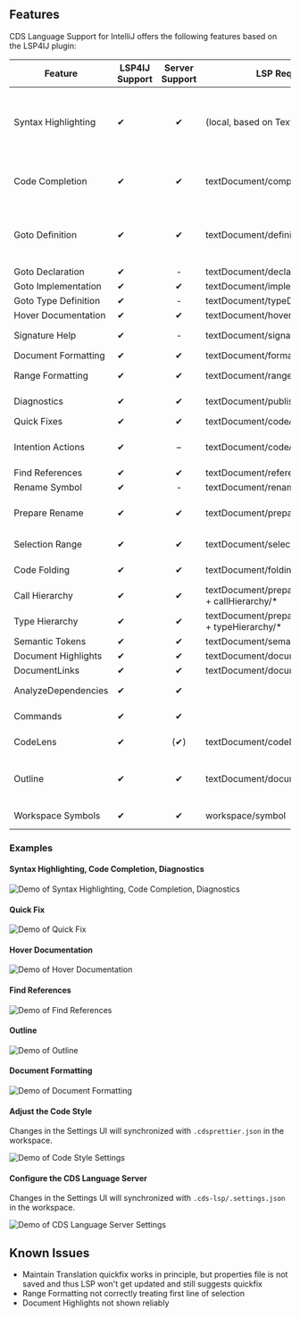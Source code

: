 ## Features

CDS Language Support for IntelliJ offers the following features based on the LSP4IJ plugin:

| Feature              | LSP4IJ Support | Server Support | LSP Request                                         | Remarks                                                                                        | Tested Working                                           |
|----------------------|----------------|:--------------:|-----------------------------------------------------|------------------------------------------------------------------------------------------------|----------------------------------------------------------|
| Syntax Highlighting  | ✔              |       ✔        | (local, based on TextMate)                          | TM Bundle is automatically registered on plugin installation (and disabled on uninstallation). | ✓                                                        |
| Code Completion      | ✔              |       ✔        | textDocument/completion                             | Completing with global identifiers supported with completionItem/resolve                       | ✓ local, global identifiers                              |
| Goto Definition      | ✔              |       ✔        | textDocument/definition                             |                                                                                                | ✓ *Go declaration or usages*, ❌ *Go to type declaration* |
| Goto Declaration     | ✔              |       -        | textDocument/declaration                            |                                                                                                | ✓                                                        |
| Goto Implementation  | ✔              |       ✔        | textDocument/implementation                         |                                                                                                | ✓                                                        |
| Goto Type Definition | ✔              |       -        | textDocument/typeDefinition                         |                                                                                                | n/a                                                      |
| Hover Documentation  | ✔              |       ✔        | textDocument/hover                                  |                                                                                                | ✓                                                        |
| Signature Help       | ✔              |       -        | textDocument/signatureHelp                          | Parameter hints and documentation                                                              | n/a                                                      |
| Document Formatting  | ✔              |       ✔        | textDocument/formatting                             |                                                                                                | ✓                                                        |
| Range Formatting     | ✔              |       ✔        | textDocument/rangeFormatting                        | Format selected text ranges                                                                    | ✓                                                        |
| Diagnostics          | ✔              |       ✔        | textDocument/publishDiagnostics                     | Problems (errors, warnings).                                                                   | ✓                                                        |
| Quick Fixes          | ✔              |       ✔        | textDocument/codeAction                             |                                                                                                | ✓                                                        |
| Intention Actions    | ✔              |       –        | textDocument/codeAction                             | E.g. Refactoring or Organize Imports. No server support yet.                                   | n/a                                                      |
| Find References      | ✔              |       ✔        | textDocument/references                             |                                                                                                | ✓                                                        |
| Rename Symbol        | ✔              |       -        | textDocument/rename                                 |                                                                                                | n/a                                                      |
| Prepare Rename       | ✔              |       ✔        | textDocument/prepareRename                          | Validate rename operation before execution                                                     | ?                                                        |
| Selection Range      | ✔              |       ✔        | textDocument/selectionRange                         | Smart selection expansion                                                                      | ❌                                                        |
| Code Folding         | ✔              |       ✔        | textDocument/foldingRange                           | Collapsible code sections                                                                      | ❌                                                        |
| Call Hierarchy       | ✔              |       ✔        | textDocument/prepareCallHierarchy + callHierarchy/* |                                                                                                | ? (sample source?)                                       |
| Type Hierarchy       | ✔              |       ✔        | textDocument/prepareTypeHierarchy + typeHierarchy/* |                                                                                                | ? (sample source?)                                       |
| Semantic Tokens      | ✔              |       ✔        | textDocument/semanticTokens                         |                                                                                                | ?                                                        |
| Document Highlights  | ✔              |       ✔        | textDocument/documentHighlight                      |                                                                                                | ✓                                                        |
| DocumentLinks        | ✔              |       ✔        | textDocument/documentLink                           |                                                                                                | ✓                                                        |
| AnalyzeDependencies  | ✔              |       ✔        |                                                     |                                                                                                | ? (how to trigger?)                                      |
| Commands             | ✔              |       ✔        |                                                     |                                                                                                | (implicitly tested)                                      |
| CodeLens             | ✔              |      (✔)       | textDocument/codeLens                               | Only used to display statistics                                                                | n/a                                                      |
| Outline              | ✔              |       ✔        | textDocument/documentSymbol                         | both flat and hierarchical (IJ seems to only support hierarchical)                             | ✓ (hierarchical)                                         |
| Workspace Symbols    | ✔              |       ✔        | workspace/symbol                                    | Workspace-wide symbol search                                                                   | ✓                                        |

### Examples

#### Syntax Highlighting, Code Completion, Diagnostics

![Demo of Syntax Highlighting, Code Completion, Diagnostics](.assets/syntax+completion+diagnostics.png)

#### Quick Fix

![Demo of Quick Fix](.assets/quick_fix.png)

#### Hover Documentation

![Demo of Hover Documentation](.assets/hover_documentation.png)

#### Find References

![Demo of Find References](.assets/find_references.png)

#### Outline

![Demo of Outline](.assets/outline.png)

#### Document Formatting

![Demo of Document Formatting](.assets/document_formatting.gif)

#### Adjust the Code Style

Changes in the Settings UI will synchronized with `.cdsprettier.json` in the workspace.

![Demo of Code Style Settings](.assets/code_style_settings.png)

#### Configure the CDS Language Server

Changes in the Settings UI will synchronized with `.cds-lsp/.settings.json` in the workspace.

![Demo of CDS Language Server Settings](.assets/cds_language_server_settings.png)

## Known Issues

- Maintain Translation quickfix works in principle, but properties file is not saved and thus LSP won't get updated and still suggests quickfix
- Range Formatting not correctly treating first line of selection
- Document Highlights not shown reliably
